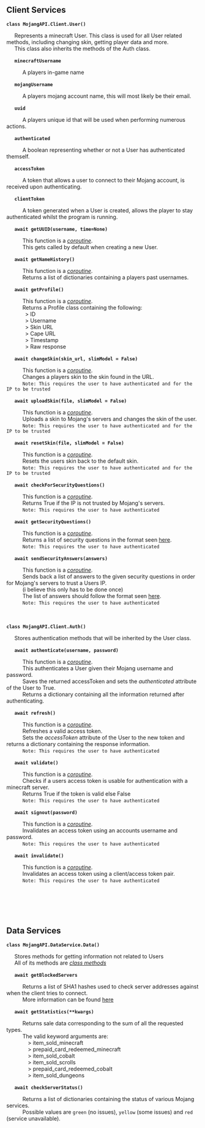 ## Client Services
**`class MojangAPI.Client.User()`**
    <p>
        &ensp;&ensp;&ensp;Represents a minecraft User. This class is used for all User related methods, including changing skin, getting player data and more.  
        &ensp;&ensp;&ensp;This class also inherits the methods of the Auth class.
    </p>
    <p>
        &ensp;&ensp;&ensp;**`minecraftUsername`**
        <p>
            &ensp;&ensp;&ensp;&ensp;&ensp;&ensp;A players in-game name
        </p>
    </p>
    <p>
        &ensp;&ensp;&ensp;**`mojangUsername`**
        <p>
            &ensp;&ensp;&ensp;&ensp;&ensp;&ensp;A players mojang account name, this will most likely be their email.
        </p>
    </p>
    <p>
        &ensp;&ensp;&ensp;**`uuid`**
        <p>
            &ensp;&ensp;&ensp;&ensp;&ensp;&ensp;A players unique id that will be used when performing numerous actions.
        </p>
    </p>
    <p>
        &ensp;&ensp;&ensp;**`authenticated`**
        <p>
            &ensp;&ensp;&ensp;&ensp;&ensp;&ensp;A boolean representing whether or not a User has authenticated themself.
        </p>
    </p>
    <p>
        &ensp;&ensp;&ensp;**`accessToken`**
        <p>
            &ensp;&ensp;&ensp;&ensp;&ensp;&ensp;A token that allows a user to connect to their Mojang account, is received upon authenticating.
        </p>
    </p>
    <p>
        &ensp;&ensp;&ensp;**`clientToken`**
        <p>
            &ensp;&ensp;&ensp;&ensp;&ensp;&ensp;A token generated when a User is created, allows the player to stay authenticated whilst the program is running.
        </p>
    </p>
    <p>
        &ensp;&ensp;&ensp;**`await getUUID(username, time=None)`**
        <p>
            &ensp;&ensp;&ensp;&ensp;&ensp;&ensp;This function is a *[coroutine](https://docs.python.org/3/library/asyncio-task.html#coroutine "a coroutine")*.  
            &ensp;&ensp;&ensp;&ensp;&ensp;&ensp;This gets called by default when creating a new User.
        </p>
    </p>
    <p>
        &ensp;&ensp;&ensp;**`await getNameHistory()`**
        <p>
            &ensp;&ensp;&ensp;&ensp;&ensp;&ensp;This function is a *[coroutine](https://docs.python.org/3/library/asyncio-task.html#coroutine "a coroutine")*.   
            &ensp;&ensp;&ensp;&ensp;&ensp;&ensp;Returns a list of dictionaries containing a players past usernames.
        </p>
    </p>
        <p>
        &ensp;&ensp;&ensp;**`await getProfile()`**
        <p>
            &ensp;&ensp;&ensp;&ensp;&ensp;&ensp;This function is a *[coroutine](https://docs.python.org/3/library/asyncio-task.html#coroutine "a coroutine")*.  
            &ensp;&ensp;&ensp;&ensp;&ensp;&ensp;Returns a Profile class containing the following:  
            &ensp;&ensp;&ensp;&ensp;&ensp;&ensp;&ensp;> ID  
            &ensp;&ensp;&ensp;&ensp;&ensp;&ensp;&ensp;> Username  
            &ensp;&ensp;&ensp;&ensp;&ensp;&ensp;&ensp;> Skin URL  
            &ensp;&ensp;&ensp;&ensp;&ensp;&ensp;&ensp;> Cape URL  
            &ensp;&ensp;&ensp;&ensp;&ensp;&ensp;&ensp;> Timestamp  
            &ensp;&ensp;&ensp;&ensp;&ensp;&ensp;&ensp;> Raw response
        </p>
    </p>
    <p>
        &ensp;&ensp;&ensp;**`await changeSkin(skin_url, slimModel = False)`**
        <p>
            &ensp;&ensp;&ensp;&ensp;&ensp;&ensp;This function is a *[coroutine](https://docs.python.org/3/library/asyncio-task.html#coroutine "a coroutine")*.  
            &ensp;&ensp;&ensp;&ensp;&ensp;&ensp;Changes a players skin to the skin found in the URL.  
            &ensp;&ensp;&ensp;&ensp;&ensp;&ensp;```Note: This requires the user to have authenticated and for the IP to be trusted```
        </p>
    </p>
    <p>
        &ensp;&ensp;&ensp;**`await uploadSkin(file, slimModel = False)`**
        <p>
            &ensp;&ensp;&ensp;&ensp;&ensp;&ensp;This function is a *[coroutine](https://docs.python.org/3/library/asyncio-task.html#coroutine "a coroutine")*.  
            &ensp;&ensp;&ensp;&ensp;&ensp;&ensp;Uploads a skin to Mojang's servers and changes the skin of the user.  
            &ensp;&ensp;&ensp;&ensp;&ensp;&ensp;```Note: This requires the user to have authenticated and for the IP to be trusted```
        </p>
    </p>
    <p>
        &ensp;&ensp;&ensp;**`await resetSkin(file, slimModel = False)`**
        <p>
            &ensp;&ensp;&ensp;&ensp;&ensp;&ensp;This function is a *[coroutine](https://docs.python.org/3/library/asyncio-task.html#coroutine "a coroutine")*.  
            &ensp;&ensp;&ensp;&ensp;&ensp;&ensp;Resets the users skin back to the default skin.   
            &ensp;&ensp;&ensp;&ensp;&ensp;&ensp;```Note: This requires the user to have authenticated and for the IP to be trusted```
        </p>
    </p>
    <p>
        &ensp;&ensp;&ensp;**`await checkForSecurityQuestions()`**
        <p>
            &ensp;&ensp;&ensp;&ensp;&ensp;&ensp;This function is a *[coroutine](https://docs.python.org/3/library/asyncio-task.html#coroutine "a coroutine")*.  
            &ensp;&ensp;&ensp;&ensp;&ensp;&ensp;Returns True if the IP is not trusted by Mojang's servers.  
            &ensp;&ensp;&ensp;&ensp;&ensp;&ensp;```Note: This requires the user to have authenticated```
        </p>
    </p>
    <p>
        &ensp;&ensp;&ensp;**`await getSecurityQuestions()`**
        <p>
            &ensp;&ensp;&ensp;&ensp;&ensp;&ensp;This function is a *[coroutine](https://wiki.vg/Mojang_API#Get_list_of_questions "a coroutine")*.  
            &ensp;&ensp;&ensp;&ensp;&ensp;&ensp;Returns a list of security questions in the format seen [here](https://docs.python.org/3/library/asyncio-task.html#coroutine "Mojang API").  
            &ensp;&ensp;&ensp;&ensp;&ensp;&ensp;```Note: This requires the user to have authenticated```
        </p>
    </p>
    <p>
        &ensp;&ensp;&ensp;**`await sendSecurityAnswers(answers)`**
        <p>
            &ensp;&ensp;&ensp;&ensp;&ensp;&ensp;This function is a *[coroutine](https://wiki.vg/Mojang_API#Get_list_of_questions "a coroutine")*.  
            &ensp;&ensp;&ensp;&ensp;&ensp;&ensp;Sends back a list of answers to the given security questions in order for Mojang's servers to trust a Users IP.  
            &ensp;&ensp;&ensp;&ensp;&ensp;&ensp;(i believe this only has to be done once)  
            &ensp;&ensp;&ensp;&ensp;&ensp;&ensp;The list of answers should follow the format seen [here](https://wiki.vg/Mojang_API#Send_back_the_answers "Mojang API").  
            &ensp;&ensp;&ensp;&ensp;&ensp;&ensp;```Note: This requires the user to have authenticated```
        </p>
    </p>
    <p>
        <br/><br/>
        **`class MojangAPI.Client.Auth()`**
        <p>
            &ensp;&ensp;&ensp;Stores authentication methods that will be inherited by the User class.  
        </p>
    </p>
    <p>
        &ensp;&ensp;&ensp;**`await authenticate(username, password)`**
        <p>
            &ensp;&ensp;&ensp;&ensp;&ensp;&ensp;This function is a *[coroutine](https://wiki.vg/Mojang_API#Get_list_of_questions "a coroutine")*.  
            &ensp;&ensp;&ensp;&ensp;&ensp;&ensp;This authenticates a User given their Mojang username and password.  
            &ensp;&ensp;&ensp;&ensp;&ensp;&ensp;Saves the returned accessToken and sets the *authenticated* attribute of the User to True.  
            &ensp;&ensp;&ensp;&ensp;&ensp;&ensp;Returns a dictionary containing all the information returned after authenticating.
        </p>
    </p>
    <p>
        &ensp;&ensp;&ensp;**`await refresh()`**
        <p>
            &ensp;&ensp;&ensp;&ensp;&ensp;&ensp;This function is a *[coroutine](https://wiki.vg/Mojang_API#Get_list_of_questions "a coroutine")*.  
            &ensp;&ensp;&ensp;&ensp;&ensp;&ensp;Refreshes a valid access token.  
            &ensp;&ensp;&ensp;&ensp;&ensp;&ensp;Sets the *accessToken* attribute of the User to the new token and returns a dictionary containing the response information.  
            &ensp;&ensp;&ensp;&ensp;&ensp;&ensp;```Note: This requires the user to have authenticated```
        </p>
    </p>
    <p>
        &ensp;&ensp;&ensp;**`await validate()`**
        <p>
            &ensp;&ensp;&ensp;&ensp;&ensp;&ensp;This function is a *[coroutine](https://wiki.vg/Mojang_API#Get_list_of_questions "a coroutine")*.  
            &ensp;&ensp;&ensp;&ensp;&ensp;&ensp;Checks if a users access token is usable for authentication with a minecraft server.  
            &ensp;&ensp;&ensp;&ensp;&ensp;&ensp;Returns True if the token is valid else False  
            &ensp;&ensp;&ensp;&ensp;&ensp;&ensp;```Note: This requires the user to have authenticated```
        </p>
    </p>
    <p>
        &ensp;&ensp;&ensp;**`await signout(password)`**
        <p>
            &ensp;&ensp;&ensp;&ensp;&ensp;&ensp;This function is a *[coroutine](https://wiki.vg/Mojang_API#Get_list_of_questions "a coroutine")*.  
            &ensp;&ensp;&ensp;&ensp;&ensp;&ensp;Invalidates an access token using an accounts username and password.  
            &ensp;&ensp;&ensp;&ensp;&ensp;&ensp;```Note: This requires the user to have authenticated```
        </p>
    </p>
    <p>
        &ensp;&ensp;&ensp;**`await invalidate()`**
        <p>
            &ensp;&ensp;&ensp;&ensp;&ensp;&ensp;This function is a *[coroutine](https://wiki.vg/Mojang_API#Get_list_of_questions "a coroutine")*.  
            &ensp;&ensp;&ensp;&ensp;&ensp;&ensp;Invalidates an access token using a client/access token pair.  
            &ensp;&ensp;&ensp;&ensp;&ensp;&ensp;```Note: This requires the user to have authenticated```
        </p>
    </p>
<br/><br/>
<br/><br/>

## Data Services
**`class MojangAPI.DataService.Data()`**
    <p>
        &ensp;&ensp;&ensp;Stores methods for getting information not related to Users  
        &ensp;&ensp;&ensp;All of its methods are *[class methods](https://www.programiz.com/python-programming/methods/built-in/classmethod "Mojang API")*
    </p>
    <p>
        &ensp;&ensp;&ensp;**`await getBlockedServers`**
        <p>
            &ensp;&ensp;&ensp;&ensp;&ensp;&ensp;Returns a list of SHA1 hashes used to check server addresses against when the client tries to connect.  
            &ensp;&ensp;&ensp;&ensp;&ensp;&ensp;More information can be found [here](https://wiki.vg/Mojang_API#Blocked_Servers "Mojang API")
        </p>
    </p>
    <p>
        &ensp;&ensp;&ensp;**`await getStatistics(**kwargs)`**
        <p>
            &ensp;&ensp;&ensp;&ensp;&ensp;&ensp;Returns sale data corresponding to the sum of all the requested types.  
            &ensp;&ensp;&ensp;&ensp;&ensp;&ensp;The valid keyword arguments are:   
            &ensp;&ensp;&ensp;&ensp;&ensp;&ensp;&ensp;&ensp;> item_sold_minecraft  
            &ensp;&ensp;&ensp;&ensp;&ensp;&ensp;&ensp;&ensp;> prepaid_card_redeemed_minecraft  
            &ensp;&ensp;&ensp;&ensp;&ensp;&ensp;&ensp;&ensp;> item_sold_cobalt  
            &ensp;&ensp;&ensp;&ensp;&ensp;&ensp;&ensp;&ensp;> item_sold_scrolls  
            &ensp;&ensp;&ensp;&ensp;&ensp;&ensp;&ensp;&ensp;> prepaid_card_redeemed_cobalt  
            &ensp;&ensp;&ensp;&ensp;&ensp;&ensp;&ensp;&ensp;> item_sold_dungeons  
        </p>
    </p>
    <p>
        &ensp;&ensp;&ensp;**`await checkServerStatus()`**
        <p>
            &ensp;&ensp;&ensp;&ensp;&ensp;&ensp;Returns a list of dictionaries containing the status of various Mojang services.  
            &ensp;&ensp;&ensp;&ensp;&ensp;&ensp;Possible values are `green` (no issues), `yellow` (some issues) and `red` (service unavailable).
        </p>
    </p>
 
